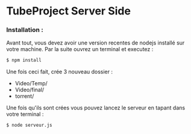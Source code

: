 # TubeProject Server Side

### Installation :

Avant tout, vous devez avoir une version recentes de nodejs installé sur votre machine.
Par la suite ouvrez un terminal et executez :
```sh
$ npm install
```
Une fois ceci fait, crée 3 nouveau dossier :
* Video/Temp/
* Video/final/
* torrent/ 

Une fois qu'ils sont crées vous pouvez lancez le serveur en tapant dans votre terminal :
```sh
$ node serveur.js
```
